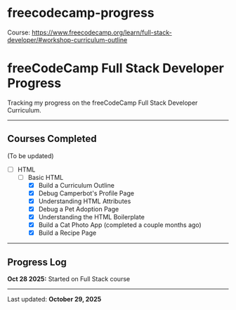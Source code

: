 # freecodecamp-progress
Course: https://www.freecodecamp.org/learn/full-stack-developer/#workshop-curriculum-outline

# freeCodeCamp Full Stack Developer Progress

Tracking my progress on the freeCodeCamp Full Stack Developer Curriculum.

---

## Courses Completed
(To be updated)

- [ ] HTML
  - [ ] Basic HTML
    - [x] Build a Curriculum Outline
    - [x] Debug Camperbot's Profile Page
    - [x] Understanding HTML Attributes
    - [x] Debug a Pet Adoption Page
    - [x] Understanding the HTML Boilerplate
    - [x] Build a Cat Photo App (completed a couple months ago)
    - [x] Build a Recipe Page

---

## Progress Log

**Oct 28 2025:** Started on Full Stack course

---

Last updated: **October 29, 2025**
